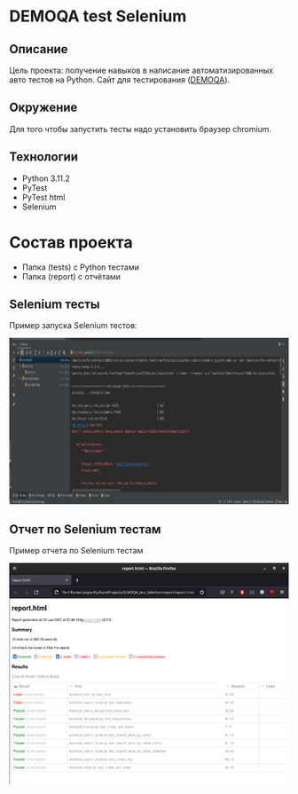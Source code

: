 # DEMOQA test Selenium

## Описание

Цель проекта: получение навыков в написание автоматизированных авто тестов на Python.
Сайт для тестирования (<a href="https://demoqa.com">DEMOQA</a>).

## Окружение

Для того чтобы запустить тесты надо установить браузер chromium.

## Технологии

- Python 3.11.2
- PyTest
- PyTest html
- Selenium

# Состав проекта

- Папка (tests) с Python тестами
- Папка (report) c отчётами

## Selenium тесты

Пример запуска Selenium тестов:

<img src="img/tests_selenium.png" width="700" height="300">

## Отчет по Selenium тестам

Пример отчета по Selenium тестам

<img src="img/report_selenium.png" width="700" height="400">
